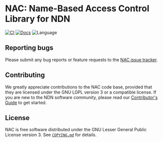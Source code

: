 # NAC: Name-Based Access Control Library for NDN

[![CI](https://github.com/named-data/name-based-access-control/actions/workflows/ci.yml/badge.svg)](https://github.com/named-data/name-based-access-control/actions/workflows/ci.yml)
[![Docs](https://github.com/named-data/name-based-access-control/actions/workflows/docs.yml/badge.svg)](https://github.com/named-data/name-based-access-control/actions/workflows/docs.yml)
![Language](https://img.shields.io/badge/C%2B%2B-17-blue)

## Reporting bugs

Please submit any bug reports or feature requests to the
[NAC issue tracker](https://redmine.named-data.net/projects/nac/issues).

## Contributing

We greatly appreciate contributions to the NAC code base, provided that they are
licensed under the GNU LGPL version 3 or a compatible license.
If you are new to the NDN software community, please read our [Contributor's Guide](
https://github.com/named-data/.github/blob/main/CONTRIBUTING.md) to get started.

## License

NAC is free software distributed under the GNU Lesser General Public License version 3.
See [`COPYING.md`](COPYING.md) for details.
